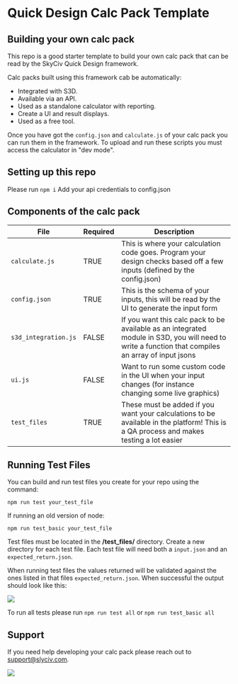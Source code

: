 # Quick Design Calc Pack Template
## Building your own calc pack
This repo is a good starter template to build your own calc pack that can be read by the SkyCiv Quick Design framework.

Calc packs built using this framework cab be automatically:

- Integrated with S3D.
- Available via an API.
- Used as a standalone calculator with reporting.
- Create a UI and result displays.
- Used as a free tool.

Once you have got the `config.json` and `calculate.js` of your calc pack you can run them in the framework. To upload and run these scripts you must access the calculator in "dev mode".

## Setting up this repo

Please run `npm i`
Add your api credentials to config.json

## Components of the calc pack

File | Required | Description 
--- | --- | --- 
`calculate.js` | TRUE | This is where your calculation code goes. Program your design checks based off a few inputs (defined by the config.json) 
`config.json `| TRUE |This is the schema of your inputs, this will be read by the UI to generate the input form
`s3d_integration.js` | FALSE | If you want this calc pack to be available as an integrated module in S3D, you will need to write a function that compiles an array of input jsons
`ui.js` | FALSE | Want to run some custom code in the UI when your input changes (for instance changing some live graphics)
`test_files` | TRUE | These must be added if you want your calculations to be available in the platform! This is a QA process and makes testing a lot easier

## Running Test Files

You can build and run test files you create for your repo using the command: 

`npm run test your_test_file`

If running an old version of node:

`npm run test_basic your_test_file`

Test files must be located in the **/test_files/** directory.
Create a new directory for each test file. Each test file will need both a `input.json` and an `expected_return.json`.

When running test files the values returned will be validated against the ones listed in that files `expected_return.json`. When successful the output should look like this:

![](https://skyciv.com/wp-content/uploads/2023/02/SuccessfulTestExample.png)

To run all tests please run `npm run test all` or `npm run test_basic all`

## Support

If you need help developing your calc pack please reach out to support@slyciv.com.

![](https://platform.skyciv.com/storage/images/logo-pack/SkyCiv_Logo_Dark_Poweredby.png#gh-dark-mode-only)
